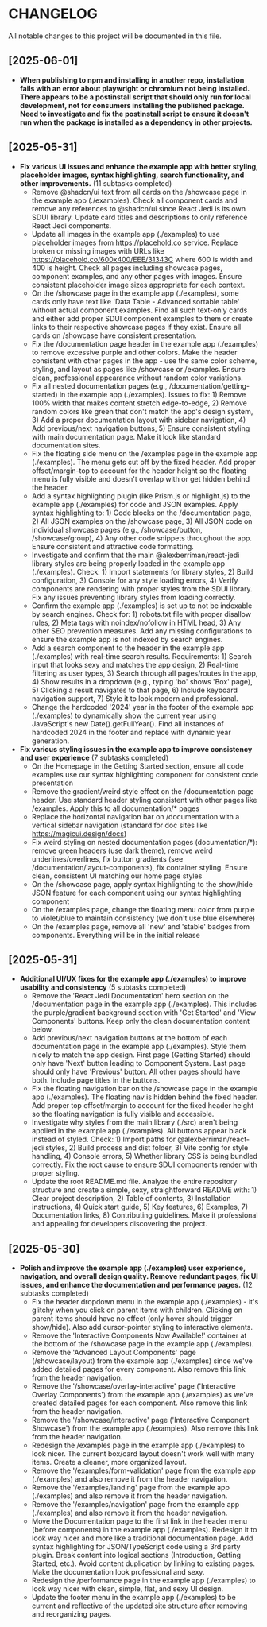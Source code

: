 # CHANGELOG

All notable changes to this project will be documented in this file.


## [2025-06-01]

- **When publishing to npm and installing in another repo, installation fails with an error about playwright or chromium not being installed. There appears to be a postinstall script that should only run for local development, not for consumers installing the published package. Need to investigate and fix the postinstall script to ensure it doesn't run when the package is installed as a dependency in other projects.**


## [2025-05-31]

- **Fix various UI issues and enhance the example app with better styling, placeholder images, syntax highlighting, search functionality, and other improvements.** (11 subtasks completed)
  - Remove @shadcn/ui text from all cards on the /showcase page in the example app (./examples). Check all component cards and remove any references to @shadcn/ui since React Jedi is its own SDUI library. Update card titles and descriptions to only reference React Jedi components.
  - Update all images in the example app (./examples) to use placeholder images from https://placehold.co service. Replace broken or missing images with URLs like https://placehold.co/600x400/EEE/31343C where 600 is width and 400 is height. Check all pages including showcase pages, component examples, and any other pages with images. Ensure consistent placeholder image sizes appropriate for each context.
  - On the /showcase page in the example app (./examples), some cards only have text like 'Data Table - Advanced sortable table' without actual component examples. Find all such text-only cards and either add proper SDUI component examples to them or create links to their respective showcase pages if they exist. Ensure all cards on /showcase have consistent presentation.
  - Fix the /documentation page header in the example app (./examples) to remove excessive purple and other colors. Make the header consistent with other pages in the app - use the same color scheme, styling, and layout as pages like /showcase or /examples. Ensure clean, professional appearance without random color variations.
  - Fix all nested documentation pages (e.g., /documentation/getting-started) in the example app (./examples). Issues to fix: 1) Remove 100% width that makes content stretch edge-to-edge, 2) Remove random colors like green that don't match the app's design system, 3) Add a proper documentation layout with sidebar navigation, 4) Add previous/next navigation buttons, 5) Ensure consistent styling with main documentation page. Make it look like standard documentation sites.
  - Fix the floating side menu on the /examples page in the example app (./examples). The menu gets cut off by the fixed header. Add proper offset/margin-top to account for the header height so the floating menu is fully visible and doesn't overlap with or get hidden behind the header.
  - Add a syntax highlighting plugin (like Prism.js or highlight.js) to the example app (./examples) for code and JSON examples. Apply syntax highlighting to: 1) Code blocks on the /documentation page, 2) All JSON examples on the /showcase page, 3) All JSON code on individual showcase pages (e.g., /showcase/button, /showcase/group), 4) Any other code snippets throughout the app. Ensure consistent and attractive code formatting.
  - Investigate and confirm that the main @alexberriman/react-jedi library styles are being properly loaded in the example app (./examples). Check: 1) Import statements for library styles, 2) Build configuration, 3) Console for any style loading errors, 4) Verify components are rendering with proper styles from the SDUI library. Fix any issues preventing library styles from loading correctly.
  - Confirm the example app (./examples) is set up to not be indexable by search engines. Check for: 1) robots.txt file with proper disallow rules, 2) Meta tags with noindex/nofollow in HTML head, 3) Any other SEO prevention measures. Add any missing configurations to ensure the example app is not indexed by search engines.
  - Add a search component to the header in the example app (./examples) with real-time search results. Requirements: 1) Search input that looks sexy and matches the app design, 2) Real-time filtering as user types, 3) Search through all pages/routes in the app, 4) Show results in a dropdown (e.g., typing 'bo' shows 'Box' page), 5) Clicking a result navigates to that page, 6) Include keyboard navigation support, 7) Style it to look modern and professional.
  - Change the hardcoded '2024' year in the footer of the example app (./examples) to dynamically show the current year using JavaScript's new Date().getFullYear(). Find all instances of hardcoded 2024 in the footer and replace with dynamic year generation.
- **Fix various styling issues in the example app to improve consistency and user experience** (7 subtasks completed)
  - On the Homepage in the Getting Started section, ensure all code examples use our syntax highlighting component for consistent code presentation
  - Remove the gradient/weird style effect on the /documentation page header. Use standard header styling consistent with other pages like /examples. Apply this to all documentation/* pages
  - Replace the horizontal navigation bar on /documentation with a vertical sidebar navigation (standard for doc sites like https://magicui.design/docs)
  - Fix weird styling on nested documentation pages (documentation/*): remove green headers (use dark theme), remove weird underlines/overlines, fix button gradients (see /documentation/layout-components), fix container styling. Ensure clean, consistent UI matching our home page styles
  - On the /showcase page, apply syntax highlighting to the show/hide JSON feature for each component using our syntax highlighting component
  - On the /examples page, change the floating menu color from purple to violet/blue to maintain consistency (we don't use blue elsewhere)
  - On the /examples page, remove all 'new' and 'stable' badges from components. Everything will be in the initial release


## [2025-05-31]

- **Additional UI/UX fixes for the example app (./examples) to improve usability and consistency** (5 subtasks completed)
  - Remove the 'React Jedi Documentation' hero section on the /documentation page in the example app (./examples). This includes the purple/gradient background section with 'Get Started' and 'View Components' buttons. Keep only the clean documentation content below.
  - Add previous/next navigation buttons at the bottom of each documentation page in the example app (./examples). Style them nicely to match the app design. First page (Getting Started) should only have 'Next' button leading to Component System. Last page should only have 'Previous' button. All other pages should have both. Include page titles in the buttons.
  - Fix the floating navigation bar on the /showcase page in the example app (./examples). The floating nav is hidden behind the fixed header. Add proper top offset/margin to account for the fixed header height so the floating navigation is fully visible and accessible.
  - Investigate why styles from the main library (./src) aren't being applied in the example app (./examples). All buttons appear black instead of styled. Check: 1) Import paths for @alexberriman/react-jedi styles, 2) Build process and dist folder, 3) Vite config for style handling, 4) Console errors, 5) Whether library CSS is being bundled correctly. Fix the root cause to ensure SDUI components render with proper styling.
  - Update the root README.md file. Analyze the entire repository structure and create a simple, sexy, straightforward README with: 1) Clear project description, 2) Table of contents, 3) Installation instructions, 4) Quick start guide, 5) Key features, 6) Examples, 7) Documentation links, 8) Contributing guidelines. Make it professional and appealing for developers discovering the project.


## [2025-05-30]

- **Polish and improve the example app (./examples) user experience, navigation, and overall design quality. Remove redundant pages, fix UI issues, and enhance the documentation and performance pages.** (12 subtasks completed)
  - Fix the header dropdown menu in the example app (./examples) - it's glitchy when you click on parent items with children. Clicking on parent items should have no effect (only hover should trigger show/hide). Also add cursor-pointer styling to interactive elements.
  - Remove the 'Interactive Components Now Available!' container at the bottom of the /showcase page in the example app (./examples).
  - Remove the 'Advanced Layout Components' page (/showcase/layout) from the example app (./examples) since we've added detailed pages for every component. Also remove this link from the header navigation.
  - Remove the '/showcase/overlay-interactive' page ('Interactive Overlay Components') from the example app (./examples) as we've created detailed pages for each component. Also remove this link from the header navigation.
  - Remove the '/showcase/interactive' page ('Interactive Component Showcase') from the example app (./examples). Also remove this link from the header navigation.
  - Redesign the /examples page in the example app (./examples) to look nicer. The current box/card layout doesn't work well with many items. Create a cleaner, more organized layout.
  - Remove the '/examples/form-validation' page from the example app (./examples) and also remove it from the header navigation.
  - Remove the '/examples/landing' page from the example app (./examples) and also remove it from the header navigation.
  - Remove the '/examples/navigation' page from the example app (./examples) and also remove it from the header navigation.
  - Move the Documentation page to the first link in the header menu (before components) in the example app (./examples). Redesign it to look way nicer and more like a traditional documentation page. Add syntax highlighting for JSON/TypeScript code using a 3rd party plugin. Break content into logical sections (Introduction, Getting Started, etc.). Avoid content duplication by linking to existing pages. Make the documentation look professional and sexy.
  - Redesign the /performance page in the example app (./examples) to look way nicer with clean, simple, flat, and sexy UI design.
  - Update the footer menu in the example app (./examples) to be current and reflective of the updated site structure after removing and reorganizing pages.

